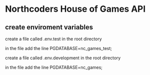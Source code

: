 # Northcoders House of Games API

## create enviroment variables 

create a file called .env.test in the root directory 

in the file add the line 
PGDATABASE=nc_games_test;

create a file called .env.development in the root directory 

in the file add the line 
PGDATABASE=nc_games;